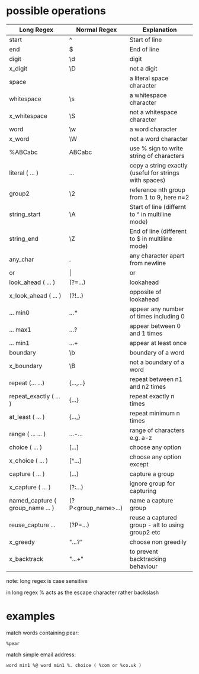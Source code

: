 # possible operations

| Long Regex | Normal Regex | Explanation
| --- | --- | --- |
| start | ^ | Start of line |
| end | $ | End of line |
| digit | \d | digit |
| x_digit | \D | not a digit |
| space |   | a literal space character |
| whitespace | \s | a whitespace character |
| x_whitespace | \S | not a whitespace character |
| word | \w | a word character |
| x_word | \W | not a word character |
| %ABCabc | ABCabc | use % sign to write string of characters |
| literal ( ... ) | ... | copy a string exactly (useful for strings with spaces) |
| group2 | \2 | reference nth group from 1 to 9, here n=2 |
| string_start | \A | Start of line (differnt to ^ in multiline mode) |
| string_end | \Z | End of line (different to $ in multiline mode) |
| any_char | . | any character apart from newline |
| or | \| | or |
| look_ahead ( ... ) | (?=...) | lookahead |
| x_look_ahead ( ... ) | (?!...) | opposite of lookahead |
| ... min0 | ...* | appear any number of times including 0 |
| ... max1 | ...? | appear between 0 and 1 times |
| ... min1 | ...+ | appear at least once |
| boundary | \b | boundary of a word |
| x_boundary | \B | not a boundary of a word |
| repeat (... ...) | {...,...} | repeat between n1 and n2 times | 
| repeat_exactly ( ... ) | {...} | repeat exactly n times |
| at_least ( ... ) | {...,} | repeat minimum n times |
| range ( ... ... ) | ...-... | range of characters e.g. a-z |
| choice ( ... ) | [\...] | choose any option |
| x_choice ( ... ) | [\^...] | choose any option except |
| capture ( ... ) | (...) | capture a group |
| x_capture ( ... ) | (?:...) | ignore group for capturing |
| named_capture ( group_name ... ) | (?P\<group_name\>...) | name a capture group |
| reuse_capture ... | (?P=...) | reuse a captured group - alt to using group2 etc |
| x_greedy | "...?" | choose non greedily |
| x_backtrack | "...+" | to prevent backtracking behaviour |

note: long regex is case sensitive

in long regex % acts as the escape character rather backslash

# examples
match words containing pear:
```
%pear
```
match simple email address:
```
word min1 %@ word min1 %. choice ( %com or %co.uk ) 
```
